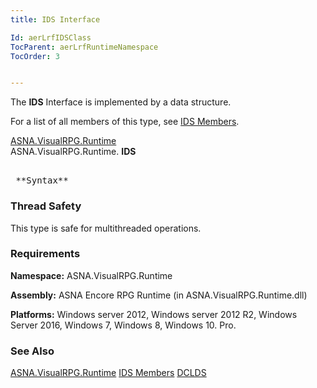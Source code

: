 ```yaml
---
title: IDS Interface

Id: aerLrfIDSClass
TocParent: aerLrfRuntimeNamespace
TocOrder: 3


---
```


The **IDS** Interface is implemented by a data structure. 

For a list of all members of this type, see [IDS Members](aerLrfIDSClassMembers.html). 

[ASNA.VisualRPG.Runtime](aerLrfRuntimeNamespace.html) <br /> ASNA.VisualRPG.Runtime. **IDS** 
<pre style="DISPLAY: block" interface="syntax"><Serializable>
 **Syntax** </pre>

### Thread Safety
This type is safe for multithreaded operations. 

### Requirements
**Namespace:** ASNA.VisualRPG.Runtime 

**Assembly:** ASNA Encore RPG Runtime (in ASNA.VisualRPG.Runtime.dll) 

**Platforms:** Windows server 2012, Windows server 2012 R2, Windows Server 2016, Windows 7, Windows 8, Windows 10. Pro. 


### See Also
[ASNA.VisualRPG.Runtime](aerLrfRuntimeNamespace.html)
[IDS Members](aerLrfIDSClassMembers.html)
[DCLDS](DCLDS.html) 
